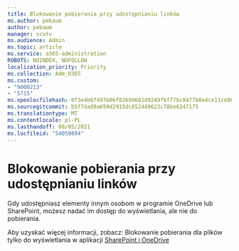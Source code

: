 ```yaml
---
title: Blokowanie pobierania przy udostępnianiu linków
ms.author: pebaum
author: pebaum
manager: scotv
ms.audience: Admin
ms.topic: article
ms.service: o365-administration
ROBOTS: NOINDEX, NOFOLLOW
localization_priority: Priority
ms.collection: Adm_O365
ms.custom:
- "9000213"
- "5715"
ms.openlocfilehash: 0f3e4b6f497606f82699681d9249f0ff7bc847768e4ce11ce06586d3fdd3676b
ms.sourcegitcommit: b5f7da89a650d2915dc652449623c78be6247175
ms.translationtype: MT
ms.contentlocale: pl-PL
ms.lasthandoff: 08/05/2021
ms.locfileid: "54059894"
---
```

# <a name="block-download-on-sharing-links"></a>Blokowanie pobierania przy udostępnianiu linków

Gdy udostępniasz elementy innym osobom w programie OneDrive lub SharePoint, możesz nadać im dostęp do wyświetlania, ale nie do pobierania.

Aby uzyskać więcej informacji, zobacz: Blokowanie pobierania dla plików tylko do wyświetlania w aplikacji [SharePoint i OneDrive](https://support.microsoft.com/office/block-downloads-for-view-only-files-in-sharepoint-and-onedrive-6051184b-62ac-4149-b874-13dcd40ef91e)
